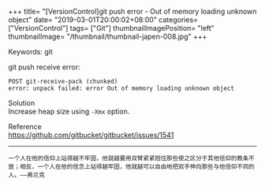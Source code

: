 +++
title= "[VersionControl]git push error - Out of memory loading unknown object"
date= "2019-03-01T20:00:02+08:00"
categories= ["VersionControl"]
tags= ["Git"]
thumbnailImagePosition= "left"
thumbnailImage= "/thumbnail/thumbnail-japen-008.jpg"
+++

Keywords: git

<!--more-->

git push receive error:

	POST git-receive-pack (chunked)
	error: unpack failed: error Out of memory loading unknown object

Solution  
Increase heap size using `-Xmx` option.

Reference  
https://github.com/gitbucket/gitbucket/issues/1541

***
`一个人在他的信仰上站得越不牢固，他就越要用双臂紧紧抱住那些使之区分于其他信仰的教条不放；相反，一个人在他的信念上站得越牢固，他就越可以自由地把双手伸向那些与他信仰不同的人。——弗兰克` 
